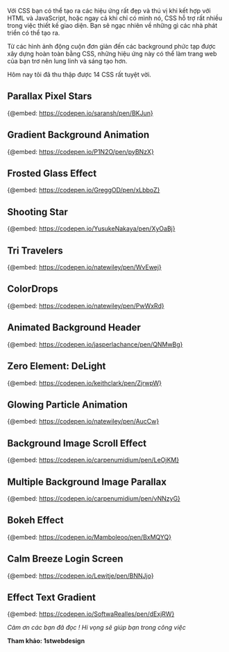 Với CSS bạn có thể tạo ra các hiệu ứng rất đẹp và thú vị khi kết hợp với HTML và JavaScript, hoặc ngay cả khi chỉ có mình nó, CSS hỗ trợ rất nhiều trong việc thiết kế giao diện. Bạn sẽ ngạc nhiên về những gì các nhà phát triển có thể tạo ra.

Từ các hình ảnh động cuộn đơn giản đến các background phức tạp được xây dựng hoàn toàn bằng CSS, những hiệu ứng này có thể làm trang web của bạn trơ nên lung linh và sáng tạo hơn.

Hôm nay tôi đã thu thập được 14 CSS rất tuyệt vời.

## Parallax Pixel Stars
{@embed: https://codepen.io/saransh/pen/BKJun}

## Gradient Background Animation
{@embed: https://codepen.io/P1N2O/pen/pyBNzX}

## Frosted Glass Effect

{@embed: https://codepen.io/GreggOD/pen/xLbboZ}
## Shooting Star

{@embed: https://codepen.io/YusukeNakaya/pen/XyOaBj}
## Tri Travelers
{@embed: https://codepen.io/natewiley/pen/WvEwej}
## ColorDrops

{@embed: https://codepen.io/natewiley/pen/PwWxRd}
## Animated Background Header

{@embed: https://codepen.io/jasperlachance/pen/QNMwBg}
## Zero Element: DeLight

{@embed: https://codepen.io/keithclark/pen/ZjrwpW}
## Glowing Particle Animation

{@embed: https://codepen.io/natewiley/pen/AucCw}
## Background Image Scroll Effect

{@embed: https://codepen.io/carpenumidium/pen/LeOjKM}
## Multiple Background Image Parallax

{@embed: https://codepen.io/carpenumidium/pen/vNNzyG}
## Bokeh Effect

{@embed: https://codepen.io/Mamboleoo/pen/BxMQYQ}
## Calm Breeze Login Screen

{@embed: https://codepen.io/Lewitje/pen/BNNJjo}
## Effect Text Gradient
{@embed: https://codepen.io/SoftwaRealles/pen/dExjRW}


*Cảm ơn các bạn đã đọc ! Hi vọng sẽ giúp bạn trong công việc*





**Tham khảo: 1stwebdesign**